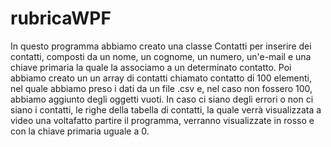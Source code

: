 # rubricaWPF

In questo programma abbiamo creato una classe Contatti per inserire dei contatti, composti da un nome, un cognome, un numero, un'e-mail e una chiave primaria la quale la associamo a un determinato contatto. Poi abbiamo creato un un array di contatti chiamato contatto di 100 elementi, nel quale abbiamo preso i dati da un file .csv e, nel caso non fossero 100, abbiamo aggiunto degli oggetti vuoti. In caso ci siano degli errori o non ci siano i contatti, le righe della tabella di contatti, la quale verrà visualizzata a video una voltafatto partire il programma, verranno visualizzate in rosso e con la chiave primaria uguale a 0.
